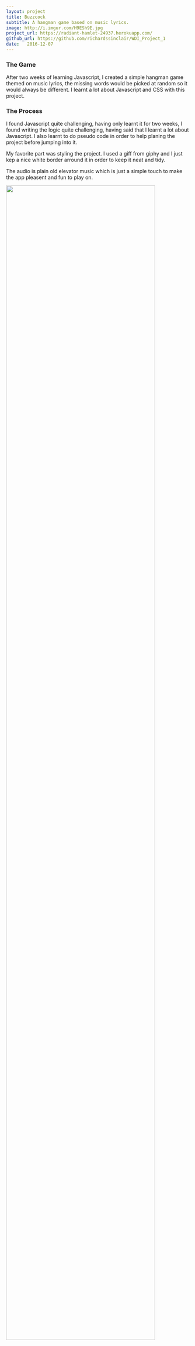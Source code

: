 ```yaml
---
layout: project
title: Buzzcock
subtitle: A hangman game based on music lyrics.
image: http://i.imgur.com/H9ESh9E.jpg
project_url: https://radiant-hamlet-24937.herokuapp.com/
github_url: https://github.com/richardssinclair/WDI_Project_1
date:   2016-12-07
---
```


### The Game

After two weeks of learning Javascript, I created a simple hangman game themed on music lyrics, the missing words would be picked at random so it would always be different. I learnt a lot about Javascript and CSS with this project.

### The Process


I found Javascript quite challenging, having only learnt it for two weeks, I found writing the logic quite challenging, having said that I learnt a lot about Javascript. I also learnt to do pseudo code in order to help planing the project before jumping into it.

My favorite part was styling the project. I used a giff from giphy and I just kep a nice white border arround it in order to keep it neat and tidy.

The audio is plain old elevator music which is just a simple touch to make the app pleasent and fun to play on.

<img width="90%" src="http://i.imgur.com/nrdsiHm.png">

### Tech used

- HTML 5
- CSS3
- Javascript / jQuery.
